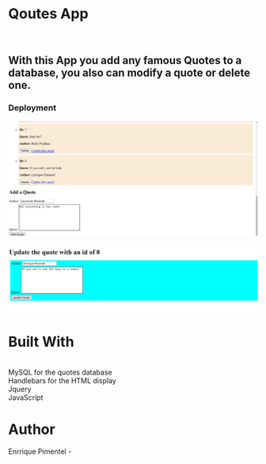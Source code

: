 <h1>Qoutes App</h1>
<br>
<h2>With this App you add any famous Quotes to a database, you also can modify a quote or delete one.</h2>

<h3>Deployment</h3>

  
  
  ![](images/Quotes1.png)

  ![](images/Quotes2.png)
  

<h1>Built With</h1>
<p> <br>
MySQL for the quotes database <br>
Handlebars for the HTML display<br>
Jquery<br>
JavaScript
<p>



<h1>Author</h1>
<p>Enrrique Pimentel -<p>
